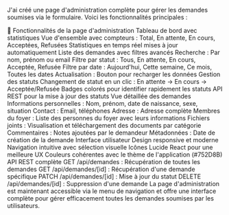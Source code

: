 
J'ai créé une page d'administration complète pour gérer les demandes soumises via le formulaire. Voici les fonctionnalités principales :

🎯 Fonctionnalités de la page d'administration
Tableau de bord avec statistiques
Vue d'ensemble avec compteurs : Total, En attente, En cours, Acceptées, Refusées
Statistiques en temps réel mises à jour automatiquement
Liste des demandes avec filtres avancés
Recherche : Par nom, prénom ou email
Filtre par statut : Tous, En attente, En cours, Acceptée, Refusée
Filtre par date : Aujourd'hui, Cette semaine, Ce mois, Toutes les dates
Actualisation : Bouton pour recharger les données
Gestion des statuts
Changement de statut en un clic : En attente → En cours → Acceptée/Refusée
Badges colorés pour identifier rapidement les statuts
API REST pour la mise à jour des statuts
Vue détaillée des demandes
Informations personnelles : Nom, prénom, date de naissance, sexe, situation
Contact : Email, téléphones
Adresse : Adresse complète
Membres du foyer : Liste des personnes du foyer avec leurs informations
Fichiers joints : Visualisation et téléchargement des documents par catégorie
Commentaires : Notes ajoutées par le demandeur
Métadonnées : Date de création de la demande
Interface utilisateur
Design responsive et moderne
Navigation intuitive avec sélection visuelle
Icônes Lucide React pour une meilleure UX
Couleurs cohérentes avec le thème de l'application (#752D8B)
API REST complète
GET /api/demandes : Récupération de toutes les demandes
GET /api/demandes/[id] : Récupération d'une demande spécifique
PATCH /api/demandes/[id] : Mise à jour du statut
DELETE /api/demandes/[id] : Suppression d'une demande
La page d'administration est maintenant accessible via le menu de navigation et offre une interface complète pour gérer efficacement toutes les demandes soumises par les utilisateurs.